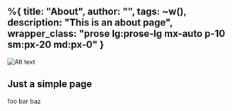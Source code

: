 %{
  title: "About",
  author: "",
  tags: ~w(),
  description: "This is an about page",
  wrapper_class: "prose lg:prose-lg mx-auto p-10 sm:px-20 md:px-0"
}
---

![Alt text](/assets/images/dog.webp)

## Just a simple page

foo bar baz